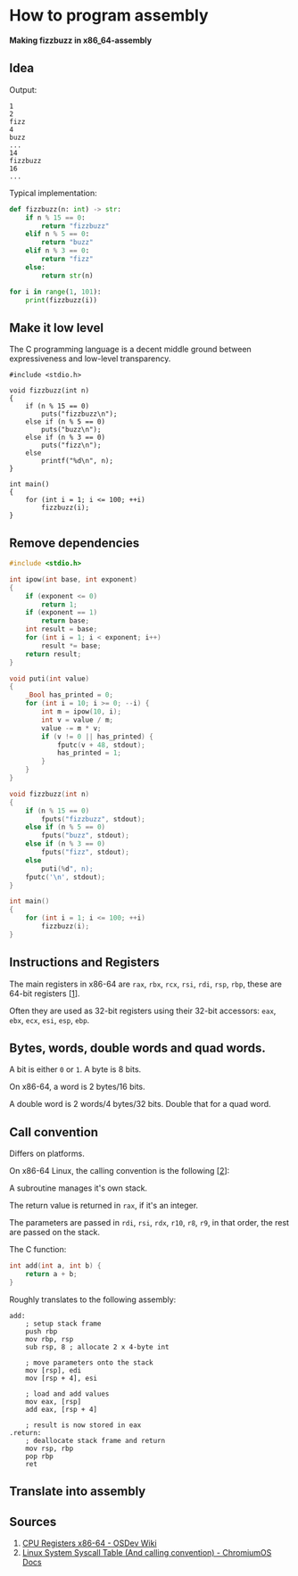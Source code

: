 
# How to program assembly

**Making fizzbuzz in x86_64-assembly**

## Idea


Output:
```
1
2
fizz
4
buzz
...
14
fizzbuzz
16
...
```

Typical implementation:
```py
def fizzbuzz(n: int) -> str:
    if n % 15 == 0:
        return "fizzbuzz"
    elif n % 5 == 0:
        return "buzz"
    elif n % 3 == 0:
        return "fizz"
    else:
        return str(n)

for i in range(1, 101):
    print(fizzbuzz(i))
```

## Make it low level

The C programming language is a decent middle ground between expressiveness and low-level transparency.

```
#include <stdio.h>

void fizzbuzz(int n)
{
    if (n % 15 == 0)
        puts("fizzbuzz\n");
    else if (n % 5 == 0)
        puts("buzz\n");
    else if (n % 3 == 0)
        puts("fizz\n");
    else
        printf("%d\n", n);
}

int main()
{
    for (int i = 1; i <= 100; ++i)
        fizzbuzz(i);
}
```

## Remove dependencies

```c
#include <stdio.h>

int ipow(int base, int exponent)
{
    if (exponent <= 0)
        return 1;
    if (exponent == 1)
        return base;
    int result = base;
    for (int i = 1; i < exponent; i++)
        result *= base;
    return result;
}

void puti(int value)
{
    _Bool has_printed = 0;
    for (int i = 10; i >= 0; --i) {
        int m = ipow(10, i);
        int v = value / m;
        value -= m * v;
        if (v != 0 || has_printed) {
            fputc(v + 48, stdout);
            has_printed = 1;
        }
    }
}

void fizzbuzz(int n)
{
    if (n % 15 == 0)
        fputs("fizzbuzz", stdout);
    else if (n % 5 == 0)
        fputs("buzz", stdout);
    else if (n % 3 == 0)
        fputs("fizz", stdout);
    else
        puti(%d", n);
    fputc('\n', stdout);
}

int main()
{
    for (int i = 1; i <= 100; ++i)
        fizzbuzz(i);
}
```

## Instructions and Registers

The main registers in x86-64 are `rax`, `rbx`, `rcx`, `rsi`, `rdi`, `rsp`, `rbp`, these are 64-bit registers [[1](#sources)].

Often they are used as 32-bit registers using their 32-bit accessors: `eax`, `ebx`, `ecx`, `esi`, `esp`, `ebp`.

## Bytes, words, double words and quad words.

A bit is either `0` or `1`. A byte is 8 bits.

On x86-64, a word is 2 bytes/16 bits.

A double word is 2 words/4 bytes/32 bits. Double that for a quad word.

## Call convention

Differs on platforms.

On x86-64 Linux, the calling convention is the following [[2](#sources)]:

A subroutine manages it's own stack.

The return value is returned in `rax`, if it's an integer.

The parameters are passed in `rdi`, `rsi`, `rdx`, `r10`, `r8`, `r9`, in that order, the rest are passed on the stack.

The C function:
```c
int add(int a, int b) {
    return a + b;
}
```

Roughly translates to the following assembly:
```x86asm
add:
    ; setup stack frame
    push rbp
    mov rbp, rsp
    sub rsp, 8 ; allocate 2 x 4-byte int

    ; move parameters onto the stack
    mov [rsp], edi
    mov [rsp + 4], esi

    ; load and add values
    mov eax, [rsp]
    add eax, [rsp + 4]

    ; result is now stored in eax
.return:
    ; deallocate stack frame and return
    mov rsp, rbp
    pop rbp
    ret
```

## Translate into assembly

## Sources

1. [CPU Registers x86-64 - OSDev Wiki](https://wiki.osdev.org/CPU_Registers_x86-64)
2. [Linux System Syscall Table (And calling convention) - ChromiumOS Docs](https://chromium.googlesource.com/chromiumos/docs/+/HEAD/constants/syscalls.md) 

